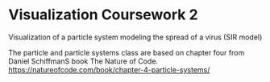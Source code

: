# Visualization Coursework 2
 Visualization of a particle system modeling the spread of a virus (SIR model)

The particle and particle systems class are based on chapter four from Daniel SchiffmanS book The Nature of Code.
https://natureofcode.com/book/chapter-4-particle-systems/
